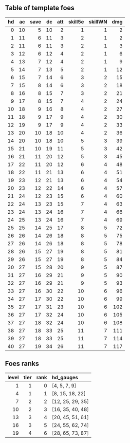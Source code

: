 ## Table of template foes

|  hd |  ac | save |  dc | att | skill5e | skillWN | dmg |
|----:|----:|-----:|----:|----:|--------:|--------:|----:|
|   0 |  10 |    5 |  10 |   2 |       1 |       1 |   2 |
|   1 |  11 |    6 |  11 |   3 |       2 |       1 |   2 |
|   2 |  11 |    6 |  11 |   3 |       2 |       1 |   3 |
|   3 |  12 |    6 |  12 |   4 |       2 |       1 |   6 |
|   4 |  13 |    7 |  12 |   4 |       2 |       1 |   9 |
|   5 |  14 |    7 |  13 |   5 |       2 |       1 |  12 |
|   6 |  15 |    7 |  14 |   6 |       3 |       2 |  15 |
|   7 |  15 |    8 |  14 |   6 |       3 |       2 |  18 |
|   8 |  16 |    8 |  15 |   7 |       3 |       2 |  21 |
|   9 |  17 |    8 |  15 |   7 |       4 |       2 |  24 |
|  10 |  18 |    9 |  16 |   8 |       4 |       2 |  27 |
|  11 |  18 |    9 |  17 |   9 |       4 |       2 |  30 |
|  12 |  19 |    9 |  17 |   9 |       4 |       2 |  33 |
|  13 |  20 |   10 |  18 |  10 |       4 |       2 |  36 |
|  14 |  20 |   10 |  18 |  10 |       5 |       3 |  39 |
|  15 |  21 |   10 |  19 |  11 |       5 |       3 |  42 |
|  16 |  21 |   11 |  20 |  12 |       5 |       3 |  45 |
|  17 |  22 |   11 |  20 |  12 |       6 |       4 |  48 |
|  18 |  22 |   11 |  21 |  13 |       6 |       4 |  51 |
|  19 |  23 |   12 |  21 |  13 |       6 |       4 |  54 |
|  20 |  23 |   12 |  22 |  14 |       6 |       4 |  57 |
|  21 |  24 |   12 |  23 |  15 |       6 |       4 |  60 |
|  22 |  24 |   13 |  23 |  15 |       7 |       4 |  63 |
|  23 |  24 |   13 |  24 |  16 |       7 |       4 |  66 |
|  24 |  25 |   13 |  24 |  16 |       7 |       4 |  69 |
|  25 |  25 |   14 |  25 |  17 |       8 |       5 |  72 |
|  26 |  26 |   14 |  26 |  18 |       8 |       5 |  75 |
|  27 |  26 |   14 |  26 |  18 |       8 |       5 |  78 |
|  28 |  26 |   15 |  27 |  19 |       8 |       5 |  81 |
|  29 |  26 |   15 |  27 |  19 |       8 |       5 |  84 |
|  30 |  27 |   15 |  28 |  20 |       9 |       5 |  87 |
|  31 |  27 |   16 |  29 |  21 |       9 |       5 |  90 |
|  32 |  27 |   16 |  29 |  21 |       9 |       5 |  93 |
|  33 |  27 |   16 |  30 |  22 |      10 |       6 |  96 |
|  34 |  27 |   17 |  30 |  22 |      10 |       6 |  99 |
|  35 |  27 |   17 |  31 |  23 |      10 |       6 | 102 |
|  36 |  27 |   17 |  32 |  24 |      10 |       6 | 105 |
|  37 |  27 |   18 |  32 |  24 |      10 |       6 | 108 |
|  38 |  27 |   18 |  33 |  25 |      11 |       7 | 111 |
|  39 |  27 |   18 |  33 |  25 |      11 |       7 | 114 |
|  40 |  27 |   19 |  34 |  26 |      11 |       7 | 117 |

## Foes ranks

| level | tier | rank | hd_gauges          |
|------:|-----:|-----:|:-------------------|
|     1 |    1 |    0 | \[4, 5, 7, 9\]     |
|     4 |    1 |    1 | \[8, 15, 18, 22\]  |
|     7 |    2 |    2 | \[12, 25, 29, 35\] |
|    10 |    2 |    3 | \[16, 35, 40, 48\] |
|    13 |    3 |    4 | \[20, 45, 51, 61\] |
|    16 |    3 |    5 | \[24, 55, 62, 74\] |
|    19 |    4 |    6 | \[28, 65, 73, 87\] |
